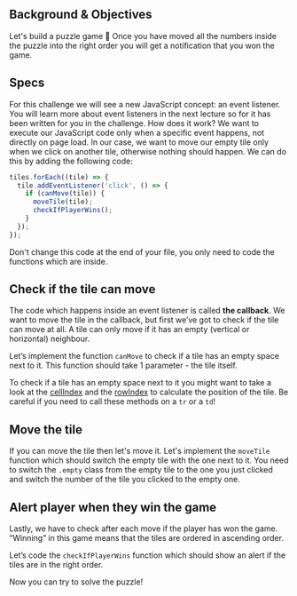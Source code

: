 ## Background & Objectives

Let's build a puzzle game 🧩
Once you have moved all the numbers inside the puzzle into the right order you will get a notification that you won the game.

## Specs

For this challenge we will see a new JavaScript concept: an event listener. You will learn more about event listeners in the next lecture so for it has been written for you in the challenge.
How does it work? We want to execute our JavaScript code only when a specific event happens, not directly on page load. In our case, we want to move our empty tile only when we click on another tile, otherwise nothing should happen. We can do this by adding the following code:

```js
tiles.forEach((tile) => {
  tile.addEventListener('click', () => {
    if (canMove(tile)) {
      moveTile(tile);
      checkIfPlayerWins();
    }
  });
});
```

Don't change this code at the end of your file, you only need to code the functions which are inside.

## Check if the tile can move

The code which happens inside an event listener is called **the callback**.
We want to move the tile in the callback, but first we’ve got to check if the tile can move at all. A tile can only move if it has an empty (vertical or horizontal) neighbour.

Let’s implement the function `canMove` to check if a tile has an empty space next to it.
This function should take 1 parameter - the tile itself.

To check if a tile has an empty space next to it you might want to take a look at the [cellIndex]("http://help.dottoro.com/ljputote.php") and the [rowIndex]("https://developer.mozilla.org/en-US/docs/Web/API/HTMLTableRowElement/rowIndex") to calculate the position of the tile.
Be careful if you need to call these methods on a `tr` or a `td`!

## Move the tile

If you can move the tile then let's move it. Let's implement the `moveTile` function which should switch the empty tile with the one next to it. You need to switch the `.empty` class from the empty tile to the one you just clicked and switch the number of the tile you clicked to the empty one.

## Alert player when they win the game

Lastly, we have to check after each move if the player has won the game. “Winning” in this game means that the tiles are ordered in ascending order.

Let’s code the `checkIfPlayerWins` function which should show an alert if the tiles are in the right order.

Now you can try to solve the puzzle!


